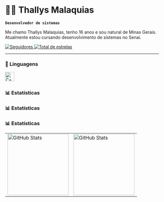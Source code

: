 # 👦🏽 Thallys Malaquias

**`Desenvolvedor de sistemas`**

Me chamo Thallys Malaquias, tenho 16 anos e sou natural de Minas Gerais. Atualmente estou cursando desenvolvimento de sistemas no Senai.
<p align="left"> 
    <a href="https://github.com/Thallys-San?tab=followers">
        <img 
            alt="Seguidores" 
            title="Me siga no GitHub" 
            src="https://custom-icon-badges.demolab.com/github/followers/Thallys-San?color=236ad3&labelColor=1155ba&style=for-the-badge&logo=github&label=Seguidores&logoColor=white"
        />
    </a>
    <a href="https://github.com/Thallys-San?tab=repositories&sort=stargazers">
        <img
            alt="Total de estrelas"
            title="Total de estrelas GitHub"
            src="https://custom-icon-badges.demolab.com/github/stars/Thallys-San?color=55960c&style=for-the-badge&labelColor=488207&logo=star&label=estrelas"
        />
    </a>
</p>




---

### 🤖 Linguagens

<img
    align="left"
    alt="C++"
    title="C++"
    width="30px"
    style="padding-right: 10px;"
    src="https://cdn.jsdelivr.net/gh/devicons/devicon@latest/icons/cplusplus/cplusplus-original.svg"
/>

<br/>
<br/>

### 📊 Estatísticas

### 📊 Estatísticas

### 📊 Estatísticas

<table border="0">
  <tr>
    <td>
      <img
        alt="GitHub Stats"
        height="200"
        src="https://github-readme-stats.vercel.app/api?username=Thallys-San&show_icons=true&theme=tokyonight&include_all_commits=true&locale=pt-br"
      />
    </td>
    <td>
      <img 
        alt="GitHub Stats" 
        height="200" 
        src="https://github-readme-stats.vercel.app/api/top-langs/?username=Thallys-San&theme=tokyonight&layout=compact&custom_title=Tecnologias&langs_count=9" 
      />
    </td>
  </tr>
</table>


    
</p>
